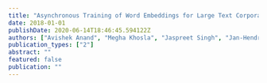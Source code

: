 ```yaml
---
title: "Asynchronous Training of Word Embeddings for Large Text Corpora"
date: 2018-01-01
publishDate: 2020-06-14T18:46:45.594122Z
authors: ["Avishek Anand", "Megha Khosla", "Jaspreet Singh", "Jan-Hendrik Zab", "Zijian Zhang"]
publication_types: ["2"]
abstract: ""
featured: false
publication: ""
---
```


